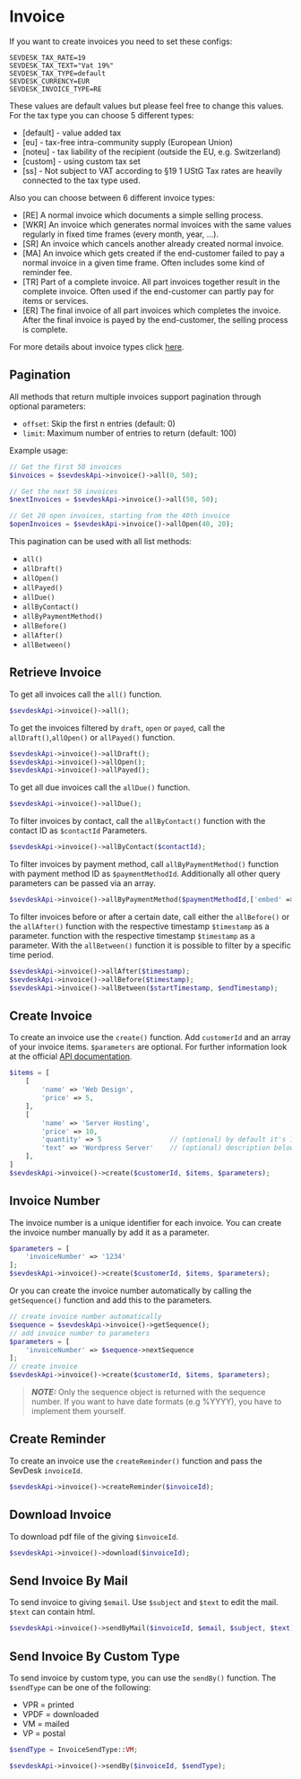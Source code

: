 # Invoice

If you want to create invoices you need to set these configs:

```dotenv
SEVDESK_TAX_RATE=19
SEVDESK_TAX_TEXT="Vat 19%"
SEVDESK_TAX_TYPE=default
SEVDESK_CURRENCY=EUR
SEVDESK_INVOICE_TYPE=RE
```

These values are default values but please feel free to change this values.
For the tax type you can choose 5 different types:

- [default] - value added tax
- [eu] - tax-free intra-community supply (European Union)
- [noteu] - tax liability of the recipient (outside the EU, e.g. Switzerland)
- [custom] - using custom tax set
- [ss] - Not subject to VAT according to §19 1 UStG Tax rates are heavily connected to the tax type used.

Also you can choose between 6 different invoice types:

- [RE] A normal invoice which documents a simple selling process.
- [WKR] An invoice which generates normal invoices with the same values regularly in fixed time frames (every month,
  year, ...).
- [SR] An invoice which cancels another already created normal invoice.
- [MA] An invoice which gets created if the end-customer failed to pay a normal invoice in a given time frame.
  Often includes some kind of reminder fee.
- [TR] Part of a complete invoice. All part invoices together result in the complete invoice.
  Often used if the end-customer can partly pay for items or services.
- [ER]    The final invoice of all part invoices which completes the invoice.
  After the final invoice is payed by the end-customer, the selling process is complete.

For more details about invoice types click [here](https://api.sevdesk.de/#tag/Invoice/Types-and-status-of-invoices).

## Pagination

All methods that return multiple invoices support pagination through optional parameters:
- `offset`: Skip the first n entries (default: 0)
- `limit`: Maximum number of entries to return (default: 100)

Example usage:
```php
// Get the first 50 invoices
$invoices = $sevdeskApi->invoice()->all(0, 50);

// Get the next 50 invoices
$nextInvoices = $sevdeskApi->invoice()->all(50, 50);

// Get 20 open invoices, starting from the 40th invoice
$openInvoices = $sevdeskApi->invoice()->allOpen(40, 20);
```

This pagination can be used with all list methods:
- `all()`
- `allDraft()`
- `allOpen()`
- `allPayed()`
- `allDue()`
- `allByContact()`
- `allByPaymentMethod()`
- `allBefore()`
- `allAfter()`
- `allBetween()`

## Retrieve Invoice

To get all invoices call the `all()` function.

```php
$sevdeskApi->invoice()->all();
```

To get the invoices filtered by `draft`, `open` or `payed`, call the `allDraft()`,`allOpen()`
or `allPayed()` function.

```php
$sevdeskApi->invoice()->allDraft();
$sevdeskApi->invoice()->allOpen();
$sevdeskApi->invoice()->allPayed();
```

To get all due invoices call the `allDue()` function.

```php
$sevdeskApi->invoice()->allDue();
```

To filter invoices by contact, call the `allByContact()` function with the contact ID as `$contactId`
Parameters.

```php
$sevdeskApi->invoice()->allByContact($contactId);
```

To filter invoices by payment method, call `allByPaymentMethod()` function with payment method ID as `$paymentMethodId`.
Additionally all other query parameters can be passed via an array.

```php
$sevdeskApi->invoice()->allByPaymentMethod($paymentMethodId,['embed' => 'contact']);
```

To filter invoices before or after a certain date, call either the `allBefore()` or the `allAfter()` function with the
respective timestamp `$timestamp` as a parameter.
function with the respective timestamp `$timestamp` as a parameter. With the `allBetween()` function it is possible to
filter
by a specific time period.

```php
$sevdeskApi->invoice()->allAfter($timestamp);
$sevdeskApi->invoice()->allBefore($timestamp);
$sevdeskApi->invoice()->allBetween($startTimestamp, $endTimestamp);
```

## Create Invoice

To create an invoice use the `create()` function. Add `customerId` and an array of your invoice items. `$parameters` are
optional. For further information look at the
official [API documentation](https://api.sevdesk.de/#tag/Invoice/operation/createInvoiceByFactory).

```php
$items = [
    [
        'name' => 'Web Design',
        'price' => 5,
    ],
    [
        'name' => 'Server Hosting',
        'price' => 10,
        'quantity' => 5                 // (optional) by default it's 1 
        'text' => 'Wordpress Server'    // (optional) description below name
    ],
]
$sevdeskApi->invoice()->create($customerId, $items, $parameters);
```

## Invoice Number

The invoice number is a unique identifier for each invoice. You can create the invoice number manually by add it as a
parameter.

```php
$parameters = [
    'invoiceNumber' => '1234' 
];
$sevdeskApi->invoice()->create($customerId, $items, $parameters);
```

Or you can create the invoice number automatically by calling the `getSequence()` function and add this to the
parameters.

```php
// create invoice number automatically
$sequence = $sevdeskApi->invoice()->getSequence();
// add invoice number to parameters
$parameters = [
    'invoiceNumber' => $sequence->nextSequence
];
// create invoice
$sevdeskApi->invoice()->create($customerId, $items, $parameters);
```

> **_NOTE:_**  Only the sequence object is returned with the sequence number. 
> If you want to have date formats (e.g %YYYY), you have to implement them yourself.

## Create Reminder

To create an invoice use the `createReminder()` function and pass the SevDesk `invoiceId`.

```php
$sevdeskApi->invoice()->createReminder($invoiceId);
```

## Download Invoice

To download pdf file of the giving `$invoiceId`.

```php
$sevdeskApi->invoice()->download($invoiceId);
```

## Send Invoice By Mail

To send invoice to giving `$email`. Use `$subject` and `$text` to edit the mail. `$text` can contain html.

```php
$sevdeskApi->invoice()->sendByMail($invoiceId, $email, $subject, $text);
```

## Send Invoice By Custom Type

To send invoice by custom type, you can use the `sendBy()` function. The `$sendType` can be one of the following:
- VPR = printed
- VPDF = downloaded 
- VM = mailed
- VP = postal

```php
$sendType = InvoiceSendType::VM;

$sevdeskApi->invoice()->sendBy($invoiceId, $sendType);
```
